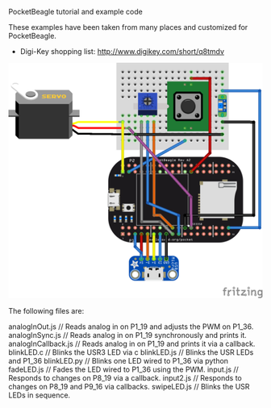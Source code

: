 PocketBeagle tutorial and example code

These examples have been taken from many places and customized for PocketBeagle.

* Digi-Key shopping list: http://www.digikey.com/short/q8tmdv

![Breadboard Wiring Diagram](PocketBeagle-examples1_bb.png "PocketBeagle Breadboard Wiring")

The following files are:

analogInOut.js      // Reads analog in on P1_19 and adjusts the PWM on P1_36.
analogInSync.js     // Reads analog in on P1_19 synchronously and prints it.
analogInCallback.js // Reads analog in on P1_19 and prints it via a callback.
blinkLED.c          // Blinks the USR3 LED via c
blinkLED.js         // Blinks the USR LEDs and P1_36
blinkLED.py         // Blinks one LED wired to P1_36 via python
fadeLED.js          // Fades the LED wired to P1_36 using the PWM.
input.js            // Responds to changes on P8_19 via a callback.
input2.js           // Responds to changes on P8_19 and P9_16 via callbacks.
swipeLED.js         // Blinks the USR LEDs in sequence.
